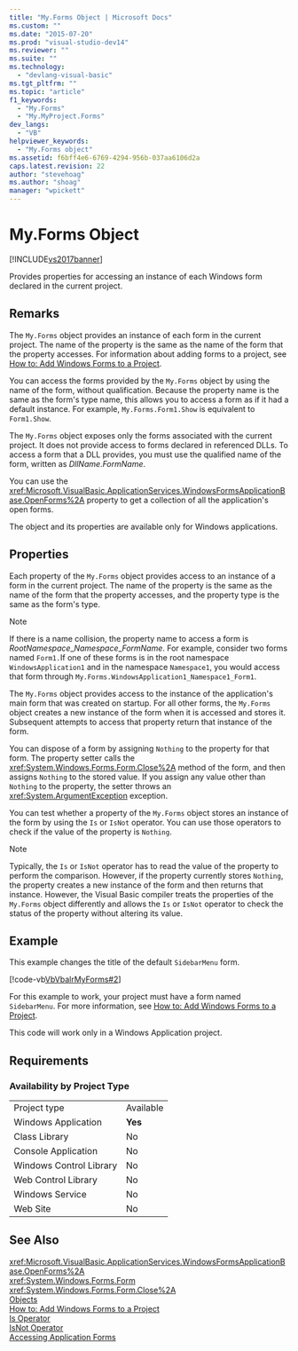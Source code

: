 ```yaml
---
title: "My.Forms Object | Microsoft Docs"
ms.custom: ""
ms.date: "2015-07-20"
ms.prod: "visual-studio-dev14"
ms.reviewer: ""
ms.suite: ""
ms.technology: 
  - "devlang-visual-basic"
ms.tgt_pltfrm: ""
ms.topic: "article"
f1_keywords: 
  - "My.Forms"
  - "My.MyProject.Forms"
dev_langs: 
  - "VB"
helpviewer_keywords: 
  - "My.Forms object"
ms.assetid: f6bff4e6-6769-4294-956b-037aa6106d2a
caps.latest.revision: 22
author: "stevehoag"
ms.author: "shoag"
manager: "wpickett"
---
```

# My.Forms Object
[!INCLUDE[vs2017banner](../../../includes/vs2017banner.md)]

Provides properties for accessing an instance of each Windows form declared in the current project.  
  
## Remarks  
 The `My.Forms` object provides an instance of each form in the current project. The name of the property is the same as the name of the form that the property accesses. For information about adding forms to a project, see [How to: Add Windows Forms to a Project](http://msdn.microsoft.com/en-us/3d7bb25f-fd90-47cf-9378-fa0d764686c1).  
  
 You can access the forms provided by the `My.Forms` object by using the name of the form, without qualification. Because the property name is the same as the form's type name, this allows you to access a form as if it had a default instance. For example, `My.Forms.Form1.Show` is equivalent to `Form1.Show`.  
  
 The `My.Forms` object exposes only the forms associated with the current project. It does not provide access to forms declared in referenced DLLs. To access a form that a DLL provides, you must use the qualified name of the form, written as *DllName*.*FormName*.  
  
 You can use the <xref:Microsoft.VisualBasic.ApplicationServices.WindowsFormsApplicationBase.OpenForms%2A> property to get a collection of all the application's open forms.  
  
 The object and its properties are available only for Windows applications.  
  
## Properties  
 Each property of the `My.Forms` object provides access to an instance of a form in the current project. The name of the property is the same as the name of the form that the property accesses, and the property type is the same as the form's type.  
  
> [!NOTE]
>  If there is a name collision, the property name to access a form is *RootNamespace*_*Namespace*\_*FormName*. For example, consider two forms named `Form1.`If one of these forms is in the root namespace `WindowsApplication1` and in the namespace `Namespace1`, you would access that form through `My.Forms.WindowsApplication1_Namespace1_Form1`.  
  
 The `My.Forms` object provides access to the instance of the application's main form that was created on startup. For all other forms, the `My.Forms` object creates a new instance of the form when it is accessed and stores it. Subsequent attempts to access that property return that instance of the form.  
  
 You can dispose of a form by assigning `Nothing` to the property for that form. The property setter calls the <xref:System.Windows.Forms.Form.Close%2A> method of the form, and then assigns `Nothing` to the stored value. If you assign any value other than `Nothing` to the property, the setter throws an <xref:System.ArgumentException> exception.  
  
 You can test whether a property of the `My.Forms` object stores an instance of the form by using the `Is` or `IsNot` operator. You can use those operators to check if the value of the property is `Nothing`.  
  
> [!NOTE]
>  Typically, the `Is` or `IsNot` operator has to read the value of the property to perform the comparison. However, if the property currently stores `Nothing`, the property creates a new instance of the form and then returns that instance. However, the Visual Basic compiler treats the properties of the `My.Forms` object differently and allows the `Is` or `IsNot` operator to check the status of the property without altering its value.  
  
## Example  
 This example changes the title of the default `SidebarMenu` form.  
  
 [!code-vb[VbVbalrMyForms#2](../../../samples/snippets/visualbasic/VS_Snippets_VBCSharp/VbVbalrMyForms/VB/Class1.vb#2)]  
  
 For this example to work, your project must have a form named `SidebarMenu`. For more information, see [How to: Add Windows Forms to a Project](http://msdn.microsoft.com/en-us/3d7bb25f-fd90-47cf-9378-fa0d764686c1).  
  
 This code will work only in a Windows Application project.  
  
## Requirements  
  
### Availability by Project Type  
  
|||  
|-|-|  
|Project type|Available|  
|Windows Application|**Yes**|  
|Class Library|No|  
|Console Application|No|  
|Windows Control Library|No|  
|Web Control Library|No|  
|Windows Service|No|  
|Web Site|No|  
  
## See Also  
 <xref:Microsoft.VisualBasic.ApplicationServices.WindowsFormsApplicationBase.OpenForms%2A>   
 <xref:System.Windows.Forms.Form>   
 <xref:System.Windows.Forms.Form.Close%2A>   
 [Objects](../../../visual-basic/language-reference/objects/index.md)   
 [How to: Add Windows Forms to a Project](http://msdn.microsoft.com/en-us/3d7bb25f-fd90-47cf-9378-fa0d764686c1)   
 [Is Operator](../../../visual-basic/language-reference/operators/is-operator.md)   
 [IsNot Operator](../../../visual-basic/language-reference/operators/isnot-operator.md)   
 [Accessing Application Forms](../../../visual-basic/developing-apps/programming/accessing-application-forms.md)